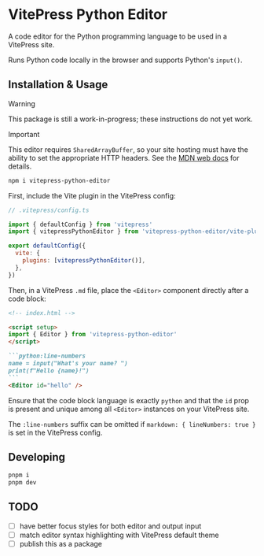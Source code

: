 # VitePress Python Editor

A code editor for the Python programming language to be used in a VitePress site.

Runs Python code locally in the browser and supports Python's `input()`.


## Installation & Usage

> [!WARNING]
> This package is still a work-in-progress; these instructions do not yet work.

> [!IMPORTANT]
> This editor requires `SharedArrayBuffer`, so your site hosting must have the ability to set the appropriate HTTP headers. See the [MDN web docs](https://developer.mozilla.org/en-US/docs/Web/JavaScript/Reference/Global_Objects/SharedArrayBuffer#security_requirements) for details.


```sh
npm i vitepress-python-editor
```

First, include the Vite plugin in the VitePress config:

```js
// .vitepress/config.ts

import { defaultConfig } from 'vitepress'
import { vitepressPythonEditor } from 'vitepress-python-editor/vite-plugin'

export defaultConfig({
  vite: {
    plugins: [vitepressPythonEditor()],
  },
})
```

Then, in a VitePress `.md` file, place the `<Editor>` component directly after a code block:

````md
<!-- index.html -->

<script setup>
import { Editor } from 'vitepress-python-editor'
</script>

```python:line-numbers
name = input("What's your name? ")
print(f"Hello {name}!")
```
<Editor id="hello" />
````

Ensure that the code block language is exactly `python` and that the `id` prop is present and unique among all `<Editor>` instances on your VitePress site.

The `:line-numbers` suffix can be omitted if `markdown: { lineNumbers: true }` is set in the VitePress config.


## Developing

```sh
pnpm i
pnpm dev
```

## TODO

- [ ] have better focus styles for both editor and output input
- [ ] match editor syntax highlighting with VitePress default theme
- [ ] publish this as a package
